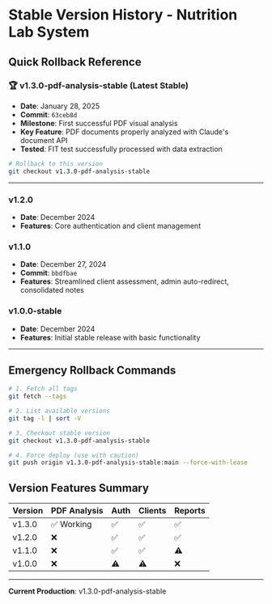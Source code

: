 # Stable Version History - Nutrition Lab System

## Quick Rollback Reference

### 🏆 v1.3.0-pdf-analysis-stable (Latest Stable)
- **Date**: January 28, 2025  
- **Commit**: `63ceb8d`
- **Milestone**: First successful PDF visual analysis
- **Key Feature**: PDF documents properly analyzed with Claude's document API
- **Tested**: FIT test successfully processed with data extraction

```bash
# Rollback to this version
git checkout v1.3.0-pdf-analysis-stable
```

---

### v1.2.0
- **Date**: December 2024
- **Features**: Core authentication and client management

### v1.1.0  
- **Date**: December 27, 2024
- **Commit**: `bbdfbae`
- **Features**: Streamlined client assessment, admin auto-redirect, consolidated notes

### v1.0.0-stable
- **Date**: December 2024
- **Features**: Initial stable release with basic functionality

---

## Emergency Rollback Commands

```bash
# 1. Fetch all tags
git fetch --tags

# 2. List available versions
git tag -l | sort -V

# 3. Checkout stable version
git checkout v1.3.0-pdf-analysis-stable

# 4. Force deploy (use with caution)
git push origin v1.3.0-pdf-analysis-stable:main --force-with-lease
```

## Version Features Summary

| Version | PDF Analysis | Auth | Clients | Reports |
|---------|-------------|------|---------|---------|
| v1.3.0  | ✅ Working  | ✅   | ✅      | ✅      |
| v1.2.0  | ❌          | ✅   | ✅      | ✅      |
| v1.1.0  | ❌          | ✅   | ✅      | ⚠️      |
| v1.0.0  | ❌          | ⚠️   | ⚠️      | ❌      |

---

**Current Production**: v1.3.0-pdf-analysis-stable